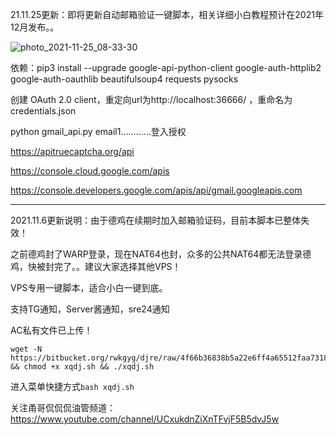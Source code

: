 21.11.25更新：即将更新自动邮箱验证一键脚本，相关详细小白教程预计在2021年12月发布。。

![photo_2021-11-25_08-33-30](https://user-images.githubusercontent.com/90416692/143330086-e1af9a54-14ea-4cf6-be03-d56952f50f5c.jpg)

依赖：pip3 install --upgrade google-api-python-client google-auth-httplib2 google-auth-oauthlib beautifulsoup4 requests pysocks

创建 OAuth 2.0 client，重定向url为http://localhost:36666/ ，重命名为 credentials.json

python gmail_api.py email1…………登入授权

https://apitruecaptcha.org/api

https://console.cloud.google.com/apis

https://console.developers.google.com/apis/api/gmail.googleapis.com

-------------------------------------------------------------------------------

2021.11.6更新说明：由于德鸡在续期时加入邮箱验证码，目前本脚本已整体失效！

之前德鸡封了WARP登录，现在NAT64也封，众多的公共NAT64都无法登录德鸡，快被封完了。。建议大家选择其他VPS！

VPS专用一键脚本，适合小白一键到底。

支持TG通知，Server酱通知，sre24通知

AC私有文件已上传！

```
wget -N https://bitbucket.org/rwkgyg/djre/raw/4f66b36838b5a22e6ff4a65512faa7318ff1da74/xqdj.sh && chmod +x xqdj.sh && ./xqdj.sh
```

进入菜单快捷方式```bash xqdj.sh```


关注甬哥侃侃侃油管频道：https://www.youtube.com/channel/UCxukdnZiXnTFvjF5B5dvJ5w
